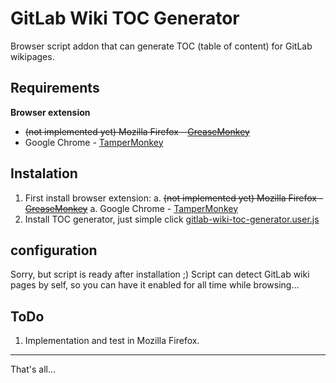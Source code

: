 # GitLab Wiki TOC Generator

Browser script addon that can generate TOC (table of content) for GitLab wikipages.

## Requirements

**Browser extension**

* ~~(not implemented yet) Mozilla Firefox - [GreaseMonkey](https://addons.mozilla.org/cs/firefox/addon/greasemonkey/)~~
* Google Chrome - [TamperMonkey](https://chrome.google.com/webstore/detail/tampermonkey/dhdgffkkebhmkfjojejmpbldmpobfkfo?hl=en)

## Instalation

1. First install browser extension:
    a. ~~(not implemented yet) Mozilla Firefox - [GreaseMonkey](https://addons.mozilla.org/cs/firefox/addon/greasemonkey/)~~
    a. Google Chrome - [TamperMonkey](https://chrome.google.com/webstore/detail/tampermonkey/dhdgffkkebhmkfjojejmpbldmpobfkfo?hl=en)
1. Install TOC generator, just simple click [gitlab-wiki-toc-generator.user.js](../../raw/gitlab-wiki-toc-generator.user.js)

## configuration

Sorry, but script is ready after installation ;) Script can detect GitLab wiki pages by self, so you can have it enabled for all time while browsing...

## ToDo

1. Implementation and test in Mozilla Firefox.

---

That's all...